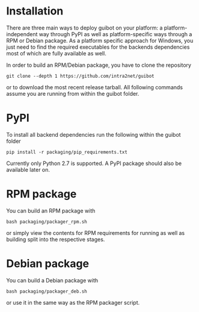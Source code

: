 # Installation

There are three main ways to deploy guibot on your platform: a platform-independent way
through PyPI as well as platform-specific ways through a RPM or Debian package. As a
platform specific approach for Windows, you just need to find the required executables
for the backends dependencies most of which are fully available as well.

In order to build an RPM/Debian package, you have to clone the repository

```
git clone --depth 1 https://github.com/intra2net/guibot
```

or to download the most recent release tarball. All following commands assume you are
running from within the guibot folder.

# PyPI

To install all backend dependencies run the following within the guibot folder

```
pip install -r packaging/pip_requirements.txt
```

Currently only Python 2.7 is supported. A PyPI package should also be available later on.

# RPM package

You can build an RPM package with

```
bash packaging/packager_rpm.sh
```

or simply view the contents for RPM requirements for running as well as building split
into the respective stages.

# Debian package

You can build a Debian package with

```
bash packaging/packager_deb.sh
```

or use it in the same way as the RPM packager script.
